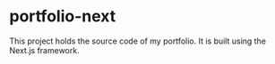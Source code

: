 # portfolio-next
This project holds the source code of my portfolio. It is built using the Next.js framework.
